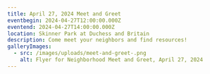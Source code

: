 ```yaml
---
title: April 27, 2024 Meet and Greet
eventbegin: 2024-04-27T12:00:00.000Z
eventend: 2024-04-27T14:00:00.000Z
location: Skinner Park at Duchess and Britain
description: Come meet your neighbors and find resources!
galleryImages:
  - src: /images/uploads/meet-and-greet-.png
    alt: Flyer for Neighborhood Meet and Greet, April 27, 2024
---
```

